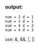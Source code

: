 ### output:
```
num = 2 d = 1
num = 3 d = 1
num = 4 d = 2
num = 4 d = 3

```
<div class="hint">
  use: &, &&, |, ||
</div>
